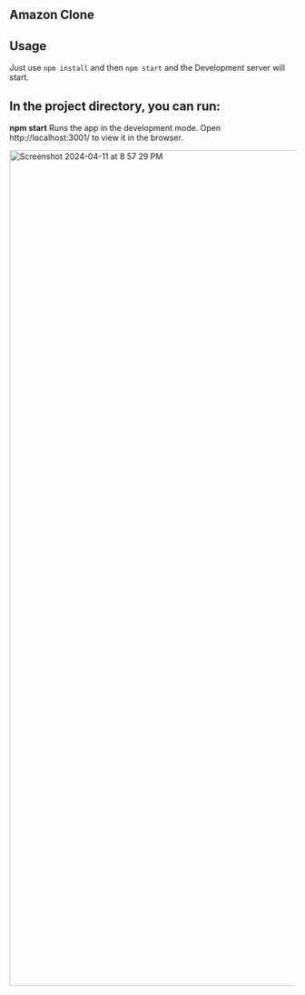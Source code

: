 ## Amazon Clone

## Usage
Just use <code>npm install</code> and then <code>npm start</code> and the Development server will start.

## In the project directory, you can run:

**npm start**
Runs the app in the development mode.
Open http://localhost:3001/ to view it in the browser.

<img width="1470" alt="Screenshot 2024-04-11 at 8 57 29 PM" src="https://github.com/SaiLavanya1/Amazon-Clone/assets/98532973/fcbae8e3-9b64-4ec0-880f-54fcfd103075">
